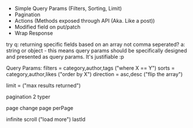 - Simple Query Params (Filters, Sorting, Limit)
- Pagination
- Actions (Methods exposed through API (Aka. Like a post))
- Modified field on put/patch
- Wrap Response

try
q:
returning specific fields based on an array not comma seperated?
a:
string or object - this means query params should be specifically designed
and presented as query params. It's justifiable :p

Query Params:
filters 	= category,author,tags ("where X == Y")
sorts		= category,author,likes ("order by X")
direction	= asc,desc ("flip the array")

limit		= ("max results returned")

pagination
2 typer

page change
	page
	perPage

infinite scroll ("load more")
	lastId
		
			
